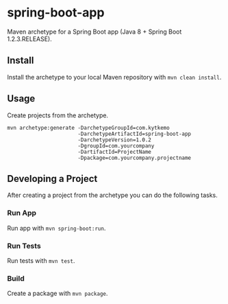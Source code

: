 spring-boot-app
===============

Maven archetype for a Spring Boot app (Java 8 + Spring Boot 1.2.3.RELEASE).

## Install

Install the archetype to your local Maven repository with `mvn clean install`.

## Usage

Create projects from the archetype.

    mvn archetype:generate -DarchetypeGroupId=com.kytkemo
                           -DarchetypeArtifactId=spring-boot-app
                           -DarchetypeVersion=1.0.2
                           -DgroupId=com.yourcompany
                           -DartifactId=ProjectName
                           -Dpackage=com.yourcompany.projectname

## Developing a Project

After creating a project from the archetype you can do the following tasks.

### Run App

Run app with `mvn spring-boot:run`.

### Run Tests

Run tests with `mvn test`.

### Build

Create a package with `mvn package`.
